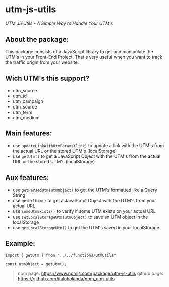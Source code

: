 # utm-js-utils

*UTM JS Utils - A Simple Way to Handle Your UTM's*

## About the package:
This package consists of a JavaScript library to get and manipulate the UTM's in your Front-End Project. That's very useful when you want to track the traffic origin from your website.

## Wich UTM's this support?
- utm_source
- utm_id
- utm_campaign
- utm_source
- utm_term
- utm_medium

## Main features:
- use `updateLinkWithUtmParams(link)` to update a link with the UTM's from the actual URL or the stored UTM's (localStorage)
- use `getUtm()` to get a JavaScript Object with the UTM's from the actual URL or the stored UTM's (localStorage)

## Aux features:
- use `getParsedUtm(utmObject)` to get the UTM's formatted like a Query String
- use `getUrlUtm()` to get a JavaScript Object with the UTM's from your actual URL
- use `someUtmExists()` to verify if some UTM exists on your actual URL
- use `setLocalStorageUtm(utmObject)` to save an UTM object in the localStorage
- use `getLocalStorageUtm()` to get the UTM's saved in your localStorage

## Example:

```
import { getUtm } from "../../functions/UtmUtils"

const utmObject = getUtm();
```

> npm page: https://www.npmjs.com/package/utm-js-utils
> github page: https://github.com/italoholanda/npm_utm-utils

